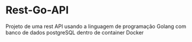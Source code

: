 # Rest-Go-API
Projeto de uma rest API usando a linguagem de programação Golang com banco de dados postgreSQL  dentro de container Docker 
